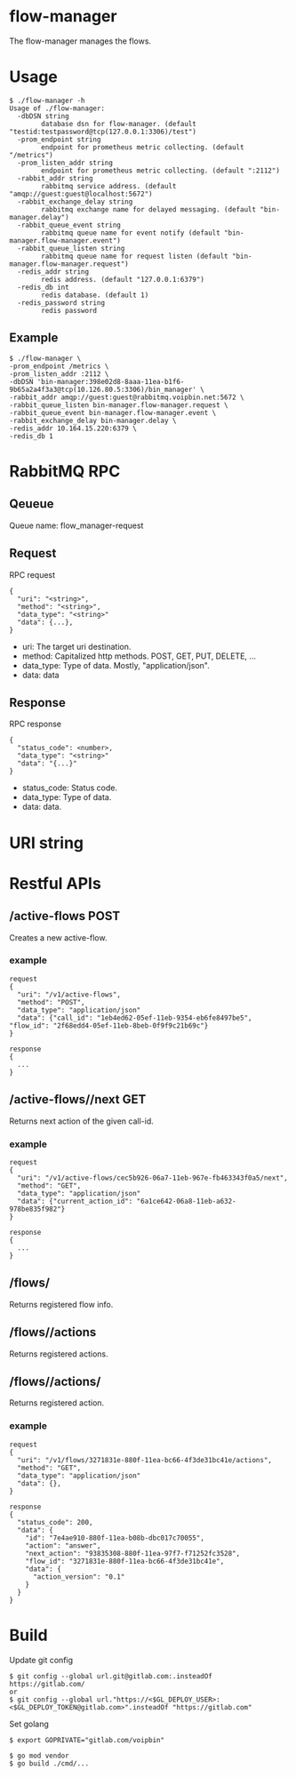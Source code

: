 # flow-manager

The flow-manager manages the flows.

# Usage
```
$ ./flow-manager -h
Usage of ./flow-manager:
  -dbDSN string
        database dsn for flow-manager. (default "testid:testpassword@tcp(127.0.0.1:3306)/test")
  -prom_endpoint string
        endpoint for prometheus metric collecting. (default "/metrics")
  -prom_listen_addr string
        endpoint for prometheus metric collecting. (default ":2112")
  -rabbit_addr string
        rabbitmq service address. (default "amqp://guest:guest@localhost:5672")
  -rabbit_exchange_delay string
        rabbitmq exchange name for delayed messaging. (default "bin-manager.delay")
  -rabbit_queue_event string
        rabbitmq queue name for event notify (default "bin-manager.flow-manager.event")
  -rabbit_queue_listen string
        rabbitmq queue name for request listen (default "bin-manager.flow-manager.request")
  -redis_addr string
        redis address. (default "127.0.0.1:6379")
  -redis_db int
        redis database. (default 1)
  -redis_password string
        redis password
```

## Example
```
$ ./flow-manager \
-prom_endpoint /metrics \
-prom_listen_addr :2112 \
-dbDSN 'bin-manager:398e02d8-8aaa-11ea-b1f6-9b65a2a4f3a3@tcp(10.126.80.5:3306)/bin_manager' \
-rabbit_addr amqp://guest:guest@rabbitmq.voipbin.net:5672 \
-rabbit_queue_listen bin-manager.flow-manager.request \
-rabbit_queue_event bin-manager.flow-manager.event \
-rabbit_exchange_delay bin-manager.delay \
-redis_addr 10.164.15.220:6379 \
-redis_db 1
```

# RabbitMQ RPC

## Qeueue
Queue name: flow_manager-request

## Request
RPC request
```
{
  "uri": "<string>",
  "method": "<string>",
  "data_type": "<string>"
  "data": {...},
}
```
* uri: The target uri destination.
* method: Capitalized http methods. POST, GET, PUT, DELETE, ...
* data_type: Type of data. Mostly, "application/json".
* data: data

## Response
RPC response
```
{
  "status_code": <number>,
  "data_type": "<string>"
  "data": "{...}"
}
```
* status_code: Status code.
* data_type: Type of data.
* data: data.

# URI string

# Restful APIs

## /active-flows POST
Creates a new active-flow.

### example
```
request
{
  "uri": "/v1/active-flows",
  "method": "POST",
  "data_type": "application/json"
  "data": {"call_id": "1eb4ed62-05ef-11eb-9354-eb6fe8497be5", "flow_id": "2f68edd4-05ef-11eb-8beb-0f9f9c21b69c"}
}

response
{
  ...
}
```

## /active-flows/<call-id>/next GET
Returns next action of the given call-id.

### example
```
request
{
  "uri": "/v1/active-flows/cec5b926-06a7-11eb-967e-fb463343f0a5/next",
  "method": "GET",
  "data_type": "application/json"
  "data": {"current_action_id": "6a1ce642-06a8-11eb-a632-978be835f982"}
}

response
{
  ...
}
```

## /flows/<flow-id>
Returns registered flow info.

## /flows/<flow-id>/actions
Returns registered actions.

## /flows/<flow-id>/actions/<action-id>
Returns registered action.

### example
```
request
{
  "uri": "/v1/flows/3271831e-880f-11ea-bc66-4f3de31bc41e/actions",
  "method": "GET",
  "data_type": "application/json"
  "data": {},
}

response
{
  "status_code": 200,
  "data": {
    "id": "7e4ae910-880f-11ea-b08b-dbc017c70055",
    "action": "answer",
    "next_action": "93835308-880f-11ea-97f7-f71252fc3528",
    "flow_id": "3271831e-880f-11ea-bc66-4f3de31bc41e",
    "data": {
      "action_version": "0.1"
    }
  }
}
```

# Build

Update git config
```
$ git config --global url.git@gitlab.com:.insteadOf https://gitlab.com/
or
$ git config --global url."https://<$GL_DEPLOY_USER>:<$GL_DEPLOY_TOKEN@gitlab.com>".insteadOf "https://gitlab.com"
```

Set golang
```
$ export GOPRIVATE="gitlab.com/voipbin"
```

```
$ go mod vendor
$ go build ./cmd/...
```
